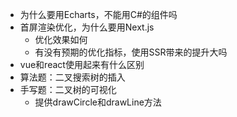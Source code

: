 - 为什么要用Echarts，不能用C#的组件吗
- 首屏渲染优化，为什么要用Next.js
  - 优化效果如何
  - 有没有预期的优化指标，使用SSR带来的提升大吗
- vue和react使用起来有什么区别
- 算法题：二叉搜索树的插入
- 手写题：二叉树的可视化
  - 提供drawCircle和drawLine方法